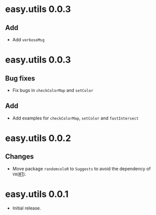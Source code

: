 # easy.utils 0.0.3
## Add
* Add `verboseMsg`

# easy.utils 0.0.3
## Bug fixes
* Fix bugs in `checkColorMap` and `setColor`

## Add
* Add examples for `checkColorMap`, `setColor` and `fastIntersect`

# easy.utils 0.0.2
## Changes
* Move package `randomcoloR` to `Suggests` to avoid the dependency of `V8`([#1](https://github.com/ycli1995/easy.utils/issues/1)).

# easy.utils 0.0.1

* Initial release.
